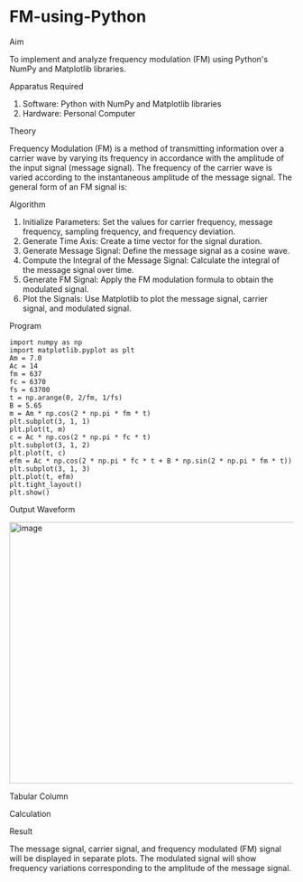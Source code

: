 # FM-using-Python

Aim


To implement and analyze frequency modulation (FM) using Python's NumPy and Matplotlib libraries. 

Apparatus Required

1.	Software: Python with NumPy and Matplotlib libraries
2.	Hardware: Personal Computer
  
Theory

Frequency Modulation (FM) is a method of transmitting information over a carrier wave by varying its frequency in accordance with the amplitude of the input signal (message signal). The frequency of the carrier wave is varied according to the instantaneous amplitude of the message signal. The general form of an FM signal is:



Algorithm


1.	Initialize Parameters: Set the values for carrier frequency, message frequency, sampling frequency, and frequency deviation.
2.	Generate Time Axis: Create a time vector for the signal duration.
3.	Generate Message Signal: Define the message signal as a cosine wave.
4.	Compute the Integral of the Message Signal: Calculate the integral of the message signal over time.
5.	Generate FM Signal: Apply the FM modulation formula to obtain the modulated signal.
6.	Plot the Signals: Use Matplotlib to plot the message signal, carrier signal, and modulated signal.

Program
```
import numpy as np
import matplotlib.pyplot as plt
Am = 7.0
Ac = 14
fm = 637
fc = 6370
fs = 63700
t = np.arange(0, 2/fm, 1/fs)
B = 5.65
m = Am * np.cos(2 * np.pi * fm * t)
plt.subplot(3, 1, 1)
plt.plot(t, m)
c = Ac * np.cos(2 * np.pi * fc * t)
plt.subplot(3, 1, 2)
plt.plot(t, c)
efm = Ac * np.cos(2 * np.pi * fc * t + B * np.sin(2 * np.pi * fm * t))
plt.subplot(3, 1, 3)
plt.plot(t, efm)
plt.tight_layout()
plt.show()
```
Output Waveform

<img width="629" height="463" alt="image" src="https://github.com/user-attachments/assets/90698681-8929-40b3-b422-8435a222c553" />


Tabular Column



Calculation




Result


The message signal, carrier signal, and frequency modulated (FM) signal will be displayed in separate plots. The modulated signal will show frequency variations corresponding to the amplitude of the message signal.
